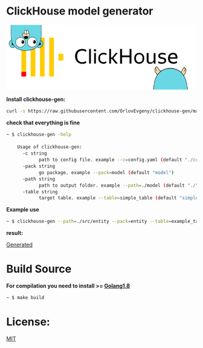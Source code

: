 # ClickHouse model generator

<p align="center"><img src="https://raw.githubusercontent.com/OrlovEvgeny/clickhouse-gen/master/build/logo.png"></p>
<p align="center">

**Install clickhouse-gen:**
````bash
curl -s https://raw.githubusercontent.com/OrlovEvgeny/clickhouse-gen/master/install.sh | bash -s --
````

**check that everything is fine**
````bash
~ $ clickhouse-gen -help

    Usage of clickhouse-gen:
      -c string
            path to config file. example --c=config.yaml (default "./config.yaml")
      -pack string
            go package. example --pack=model (default "model")
      -path string
            path to output folder. example --path=./model (default "./")
      -table string
            target table. example --table=simple_table (default "simple")

````

**Example use**
````bash
~ $ clickhouse-gen --path=./src/entity --pack=entity --table=example_table --c=config.yaml
````

**result:**

[Generated](https://raw.githubusercontent.com/OrlovEvgeny/clickhouse-gen/master/example/example.table.model.go)

# Build Source

**For compilation you need to install >= [Golang1.8](https://medium.com/@patdhlk/how-to-install-go-1-8-on-ubuntu-16-04-710967aa53c9)**

```bash
~ $ make build
```

# License:
[MIT](LICENSE)